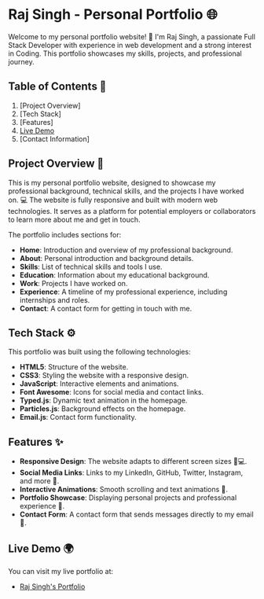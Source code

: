 # Raj Singh - Personal Portfolio 🌐

Welcome to my personal portfolio website! 👋 I'm Raj Singh, a passionate Full Stack Developer with experience in web development and a strong interest in Coding. This portfolio showcases my skills, projects, and professional journey.

## Table of Contents 📑
1. [Project Overview] 
2. [Tech Stack] 
3. [Features] 
4. [Live Demo]([#live-demo](https://raj.singhq.site))
5. [Contact Information] 

## Project Overview 📝

This is my personal portfolio website, designed to showcase my professional background, technical skills, and the projects I have worked on. 💻 The website is fully responsive and built with modern web technologies. It serves as a platform for potential employers or collaborators to learn more about me and get in touch.

The portfolio includes sections for:
- **Home**: Introduction and overview of my professional background.
- **About**: Personal introduction and background details.
- **Skills**: List of technical skills and tools I use.
- **Education**: Information about my educational background.
- **Work**: Projects I have worked on.
- **Experience**: A timeline of my professional experience, including internships and roles.
- **Contact**: A contact form for getting in touch with me.

## Tech Stack ⚙️

This portfolio was built using the following technologies:
- **HTML5**: Structure of the website.
- **CSS3**: Styling the website with a responsive design.
- **JavaScript**: Interactive elements and animations.
- **Font Awesome**: Icons for social media and contact links.
- **Typed.js**: Dynamic text animation in the homepage.
- **Particles.js**: Background effects on the homepage.
- **Email.js**: Contact form functionality.

## Features ✨
- **Responsive Design**: The website adapts to different screen sizes 📱💻.
- **Social Media Links**: Links to my LinkedIn, GitHub, Twitter, Instagram, and more 🔗.
- **Interactive Animations**: Smooth scrolling and text animations 🎨.
- **Portfolio Showcase**: Displaying personal projects and professional experience 💼.
- **Contact Form**: A contact form that sends messages directly to my email 📧.

## Live Demo 🌍

You can visit my live portfolio at:
- [Raj Singh's Portfolio](https://raj.singhq.site)

